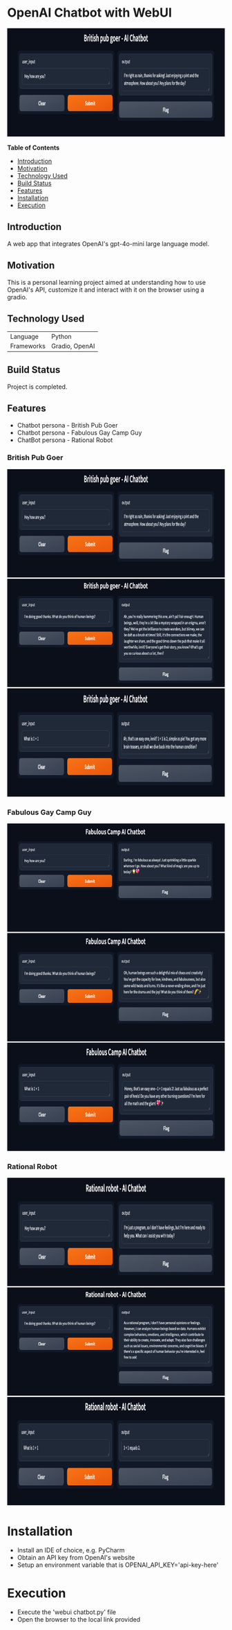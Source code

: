 # OpenAI Chatbot with WebUI 
<img src="ExampleScreenshots/pub1.jpg" height="250">

**Table of Contents**
- [Introduction](#introduction)
- [Motivation](#motivation)
- [Technology Used](#technologyUsed)
- [Build Status](#buildStatus)
- [Features](#features)
- [Installation](#installation)
- [Execution](#execution)

## Introduction <a name="introduction"></a>
A web app that integrates OpenAI's gpt-4o-mini large language model.

## Motivation <a name="motivation"></a>
This is a personal learning project aimed at understanding how to use OpenAI's API, customize it and interact with it on the browser using a gradio.

## Technology Used <a name="technologyUsed"></a>
<table>
  <tbody>
    <tr>
      <td>Language</td>
      <td>Python</td>
    </tr>
    <tr>
      <td>Frameworks</td>
      <td>Gradio, OpenAI</td>
    </tr>
  </tbody>
</table>

## Build Status <a name="buildStatus"></a>
Project is completed.

## Features <a name="features"></a>
- Chatbot persona - British Pub Goer
- Chatbot persona - Fabulous Gay Camp Guy
- ChatBot persona - Rational Robot

### British Pub Goer

<img src="ExampleScreenshots/pub1.jpg" height="250">
<img src="ExampleScreenshots/pub2.jpg" height="250">
<img src="ExampleScreenshots/pub3.jpg" height="250">

### Fabulous Gay Camp Guy

<img src="ExampleScreenshots/camp1.jpg" height="250">
<img src="ExampleScreenshots/camp2.jpg" height="250">
<img src="ExampleScreenshots/camp3.jpg" height="250">

### Rational Robot

<img src="ExampleScreenshots/robot1.jpg" height="250">
<img src="ExampleScreenshots/robot2.jpg" height="250">
<img src="ExampleScreenshots/robot3.jpg" height="250">

# Installation <a name="installation"></a>
* Install an IDE of choice, e.g. PyCharm
* Obtain an API key from OpenAI's website
* Setup an environment variable that is OPENAI_API_KEY='api-key-here' 

# Execution <a name="execution"></a>
* Execute the 'webui chatbot.py' file
* Open the browser to the local link provided
